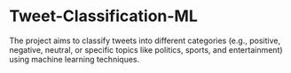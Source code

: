# Tweet-Classification-ML
The project aims to classify tweets into different categories (e.g., positive, negative, neutral, or specific topics like politics, sports, and entertainment) using machine learning techniques.
